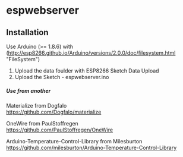 # espwebserver #

## Installation ##

Use Arduino (>= 1.8.6) with (http://esp8266.github.io/Arduino/versions/2.0.0/doc/filesystem.html "FileSystem")

1. Upload the data foulder with ESP8266 Sketch Data Upload
2. Upload the Sketch - espwebserver.ino 

##### Use from another #####

Materialize from Dogfalo  
https://github.com/Dogfalo/materialize  
  
OneWire from PaulStoffregen  
https://github.com/PaulStoffregen/OneWire  
  
Arduino-Temperature-Control-Library from Milesburton  
https://github.com/milesburton/Arduino-Temperature-Control-Library  
